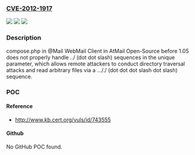 ### [CVE-2012-1917](https://cve.mitre.org/cgi-bin/cvename.cgi?name=CVE-2012-1917)
![](https://img.shields.io/static/v1?label=Product&message=n%2Fa&color=blue)
![](https://img.shields.io/static/v1?label=Version&message=n%2Fa&color=blue)
![](https://img.shields.io/static/v1?label=Vulnerability&message=n%2Fa&color=brighgreen)

### Description

compose.php in @Mail WebMail Client in AtMail Open-Source before 1.05 does not properly handle ../ (dot dot slash) sequences in the unique parameter, which allows remote attackers to conduct directory traversal attacks and read arbitrary files via a ..././ (dot dot dot slash dot slash) sequence.

### POC

#### Reference
- http://www.kb.cert.org/vuls/id/743555

#### Github
No GitHub POC found.

